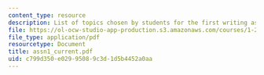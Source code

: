 ```yaml
---
content_type: resource
description: List of topics chosen by students for the first writing assignment.
file: https://ol-ocw-studio-app-production.s3.amazonaws.com/courses/1-201j-introduction-to-transportation-systems-fall-2006/c799d350e02995089c3d1d5b4452a0aa_assn1_current.pdf
file_type: application/pdf
resourcetype: Document
title: assn1_current.pdf
uid: c799d350-e029-9508-9c3d-1d5b4452a0aa
---
```


